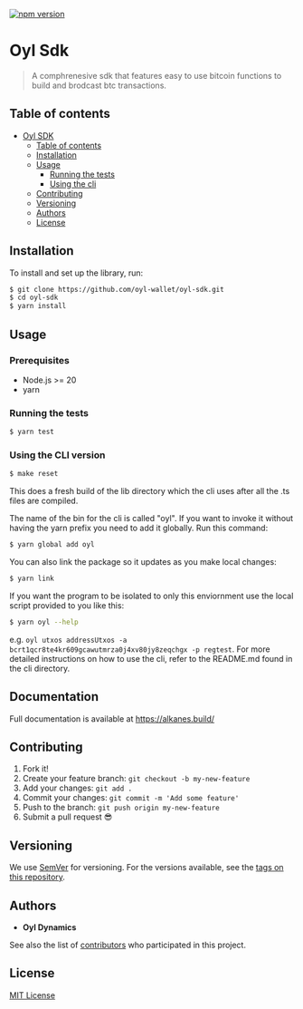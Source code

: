 [![npm version](https://badge.fury.io/js/angular2-expandable-list.svg)](https://badge.fury.io/js/angular2-expandable-list)

# Oyl Sdk

> A comphrenesive sdk that features easy to use bitcoin functions to build and brodcast btc transactions.

## Table of contents

- [Oyl SDK](#oyl-sdk)
  - [Table of contents](#table-of-contents)
  - [Installation](#installation)
  - [Usage](#usage)
    - [Running the tests](#running-the-tests)
    - [Using the cli](#using-the-cli-version)
  - [Contributing](#contributing)
  - [Versioning](#versioning)
  - [Authors](#authors)
  - [License](#license)

## Installation

To install and set up the library, run:

```sh
$ git clone https://github.com/oyl-wallet/oyl-sdk.git
$ cd oyl-sdk
$ yarn install
```

## Usage

### Prerequisites

- Node.js >= 20
- yarn

### Running the tests

```sh
$ yarn test
```

### Using the CLI version

```sh
$ make reset
```

This does a fresh build of the lib directory which the cli uses after all the .ts files are compiled.

The name of the bin for the cli is called "oyl". If you want to invoke it without having the yarn prefix you need to add it globally.
Run this command:

```sh
$ yarn global add oyl
```

You can also link the package so it updates as you make local changes:

```sh
$ yarn link
```

If you want the program to be isolated to only this enviornment use the local script provided to you like this:

```sh
$ yarn oyl --help
```

e.g. `oyl utxos addressUtxos -a bcrt1qcr8te4kr609gcawutmrza0j4xv80jy8zeqchgx -p regtest`.
For more detailed instructions on how to use the cli, refer to the README.md found in the cli directory.

## Documentation

Full documentation is available at https://alkanes.build/

## Contributing

1.  Fork it!
2.  Create your feature branch: `git checkout -b my-new-feature`
3.  Add your changes: `git add .`
4.  Commit your changes: `git commit -m 'Add some feature'`
5.  Push to the branch: `git push origin my-new-feature`
6.  Submit a pull request :sunglasses:

## Versioning

We use [SemVer](http://semver.org/) for versioning. For the versions available, see the [tags on this repository](https://github.com/oyl-wallet/oyl-sdk/tags).

## Authors

- **Oyl Dynamics**

See also the list of [contributors](https://github.com/oyl-wallet/oyl-sdk/contributors) who participated in this project.

## License

[MIT License](https://github.com/Oyl-Wallet/oyl-sdk/blob/main/LICENSE)
